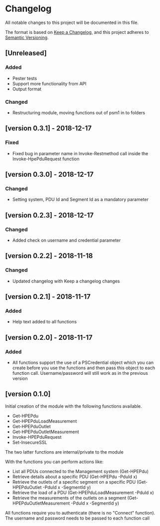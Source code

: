 # Changelog

All notable changes to this project will be documented in this file.

The format is based on [Keep a Changelog](https://keepachangelog.com/en/1.0.0/),
and this project adheres to [Semantic Versioning](https://semver.org/spec/v2.0.0.html).

## [Unreleased]
### Added
- Pester tests
- Support more functionality from API
- Output format
### Changed
- Restructuring module, moving functions out of psm1 in to folders

## [version 0.3.1] - 2018-12-17
### Fixed
- Fixed bug in parameter name in Invoke-Restmethod call inside the Invoke-HpePduRequest function

## [version 0.3.0] - 2018-12-17
### Changed
- Setting system, PDU Id and Segment Id as a mandatory parameter

## [version 0.2.3] - 2018-12-17
### Changed
- Added check on username and credential parameter

## [version 0.2.2] - 2018-11-18
### Changed
- Updated changelog with Keep a changelog changes

## [version 0.2.1] - 2018-11-17
### Added
- Help text added to all functions

## [version 0.2.0] - 2018-11-17
### Added

- All functions support the use of a PSCredential object which you can create before you use the functions and then pass this object to each function call. Username/password will still work as in the previous version

## [version 0.1.0]

Initial creation of the module with the following functions available.

* Get-HPEPdu
* Get-HPEPduLoadMeasurement
* Get-HPEPduOutlet
* Get-HPEPduOutletMeasurement
* Invoke-HPEPduRequest
* Set-InsecureSSL

The two latter functions are internal/private to the module

With the functions you can perform actions like:
* List all PDUs connected to the Management system (Get-HPEPdu)
* Retrieve details about a specific PDU (Get-HPEPdu -PduId x)
* Retrieve the outlets of a specific segment on a specific PDU (Get-HPEPduOutlet -PduId x -SegmentId y)
* Retrieve the load of a PDU (Get-HPEPduLoadMeasurement -PduId x)
* Retrieve the measurements of the outlets on a segment (Get-HPEPduOutletMeasurement -PduId x -SegmentId y)

All functions require you to authenticate (there is no "Connect" function). The username and password needs to be passed to each function call